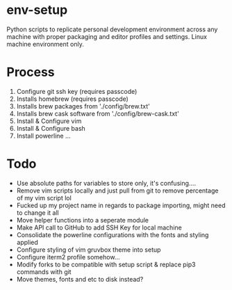 # env-setup

Python scripts to replicate personal development environment across any machine with proper packaging and editor profiles and settings. Linux machine environment only.

# Process
1. Configure git ssh key (requires passcode)
2. Installs homebrew (requires passcode)
3. Installs brew packages from './config/brew.txt'
4. Installs brew cask software from './config/brew-cask.txt'
5. Install & Configure vim
6. Install & Configure bash
7. Install powerline
...

# Todo
- Use absolute paths for variables to store only, it's confusing....
- Remove vim scripts locally and just pull from git to remove percentage of my vim script lol
- Fucked up my project name in regards to package importing, might need to change it all
- Move helper functions into a seperate module
- Make API call to GitHub to add SSH Key for local machine
- Consolidate the powerline configurations with the fonts and styling applied
- Configure styling of vim gruvbox theme into setup
- Configure iterm2 profile somehow...
- Modify forks to be compatible with setup script & replace pip3 commands with git 
- Move themes, fonts and etc to disk instead?
